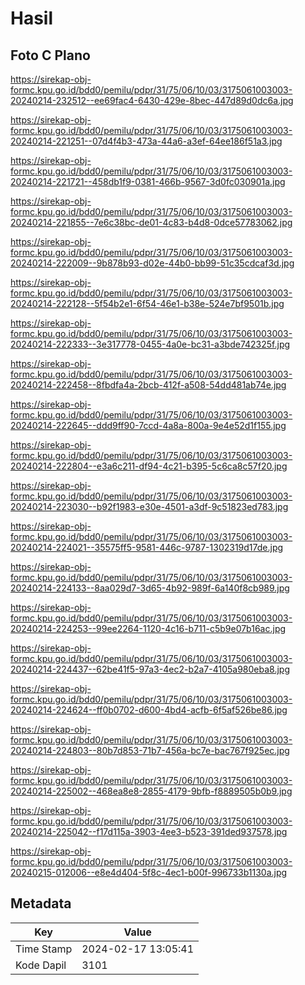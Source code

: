 # Hasil

## Foto C Plano

https://sirekap-obj-formc.kpu.go.id/bdd0/pemilu/pdpr/31/75/06/10/03/3175061003003-20240214-232512--ee69fac4-6430-429e-8bec-447d89d0dc6a.jpg

https://sirekap-obj-formc.kpu.go.id/bdd0/pemilu/pdpr/31/75/06/10/03/3175061003003-20240214-221251--07d4f4b3-473a-44a6-a3ef-64ee186f51a3.jpg

https://sirekap-obj-formc.kpu.go.id/bdd0/pemilu/pdpr/31/75/06/10/03/3175061003003-20240214-221721--458db1f9-0381-466b-9567-3d0fc030901a.jpg

https://sirekap-obj-formc.kpu.go.id/bdd0/pemilu/pdpr/31/75/06/10/03/3175061003003-20240214-221855--7e6c38bc-de01-4c83-b4d8-0dce57783062.jpg

https://sirekap-obj-formc.kpu.go.id/bdd0/pemilu/pdpr/31/75/06/10/03/3175061003003-20240214-222009--9b878b93-d02e-44b0-bb99-51c35cdcaf3d.jpg

https://sirekap-obj-formc.kpu.go.id/bdd0/pemilu/pdpr/31/75/06/10/03/3175061003003-20240214-222128--5f54b2e1-6f54-46e1-b38e-524e7bf9501b.jpg

https://sirekap-obj-formc.kpu.go.id/bdd0/pemilu/pdpr/31/75/06/10/03/3175061003003-20240214-222333--3e317778-0455-4a0e-bc31-a3bde742325f.jpg

https://sirekap-obj-formc.kpu.go.id/bdd0/pemilu/pdpr/31/75/06/10/03/3175061003003-20240214-222458--8fbdfa4a-2bcb-412f-a508-54dd481ab74e.jpg

https://sirekap-obj-formc.kpu.go.id/bdd0/pemilu/pdpr/31/75/06/10/03/3175061003003-20240214-222645--ddd9ff90-7ccd-4a8a-800a-9e4e52d1f155.jpg

https://sirekap-obj-formc.kpu.go.id/bdd0/pemilu/pdpr/31/75/06/10/03/3175061003003-20240214-222804--e3a6c211-df94-4c21-b395-5c6ca8c57f20.jpg

https://sirekap-obj-formc.kpu.go.id/bdd0/pemilu/pdpr/31/75/06/10/03/3175061003003-20240214-223030--b92f1983-e30e-4501-a3df-9c51823ed783.jpg

https://sirekap-obj-formc.kpu.go.id/bdd0/pemilu/pdpr/31/75/06/10/03/3175061003003-20240214-224021--35575ff5-9581-446c-9787-1302319d17de.jpg

https://sirekap-obj-formc.kpu.go.id/bdd0/pemilu/pdpr/31/75/06/10/03/3175061003003-20240214-224133--8aa029d7-3d65-4b92-989f-6a140f8cb989.jpg

https://sirekap-obj-formc.kpu.go.id/bdd0/pemilu/pdpr/31/75/06/10/03/3175061003003-20240214-224253--99ee2264-1120-4c16-b711-c5b9e07b16ac.jpg

https://sirekap-obj-formc.kpu.go.id/bdd0/pemilu/pdpr/31/75/06/10/03/3175061003003-20240214-224437--62be41f5-97a3-4ec2-b2a7-4105a980eba8.jpg

https://sirekap-obj-formc.kpu.go.id/bdd0/pemilu/pdpr/31/75/06/10/03/3175061003003-20240214-224624--ff0b0702-d600-4bd4-acfb-6f5af526be86.jpg

https://sirekap-obj-formc.kpu.go.id/bdd0/pemilu/pdpr/31/75/06/10/03/3175061003003-20240214-224803--80b7d853-71b7-456a-bc7e-bac767f925ec.jpg

https://sirekap-obj-formc.kpu.go.id/bdd0/pemilu/pdpr/31/75/06/10/03/3175061003003-20240214-225002--468ea8e8-2855-4179-9bfb-f8889505b0b9.jpg

https://sirekap-obj-formc.kpu.go.id/bdd0/pemilu/pdpr/31/75/06/10/03/3175061003003-20240214-225042--f17d115a-3903-4ee3-b523-391ded937578.jpg

https://sirekap-obj-formc.kpu.go.id/bdd0/pemilu/pdpr/31/75/06/10/03/3175061003003-20240215-012006--e8e4d404-5f8c-4ec1-b00f-996733b1130a.jpg


## Metadata

| Key        | Value               |
| ---------- | ------------------- |
| Time Stamp | 2024-02-17 13:05:41 |
| Kode Dapil | 3101                |



